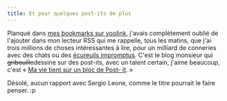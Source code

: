 ```yaml
---
title: Et pour quelques post-its de plus
---
```


Planqué dans [mes bookmarks sur yoolink](http://yoolink.fr/people/oz), j'avais
complètement oublié de l'ajouter dans mon lecteur RSS qui me rappelle, tous
les matins, que j'ai trois millions de choses intéressantes à lire, pour un
milliard de conneries avec des chats ou des [écureuils
impromptus](http://mashable.com/2009/08/14/top-10-crasher-squirrels-pics/).
C'est le blog monsieur qui <s>gribouille</s>dessine sur des post-its, avec un
talent certain, j'aime beaucoup, c'est « [Ma vie tient sur un bloc de Post-
it](http://bertrandtodesco.blogspot.com/). »

Désolé, aucun rapport avec Sergio Leone, comme le titre pourrait le faire
penser. :p

